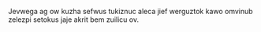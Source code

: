Jevwega ag ow kuzha sefwus tukiznuc aleca jief werguztok kawo omvinub zelezpi setokus jaje akrit bem zuilicu ov.